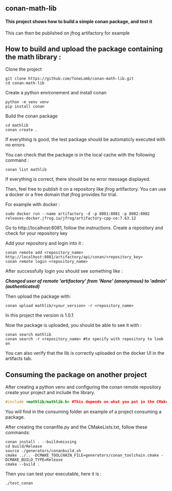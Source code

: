 ## conan-math-lib

#### This project shows how to build a simple conan package, and test it

This can then be published on jfrog artifactory for example

## How to build and upload the package containing the math library :

Clone the project

``` 
git clone https://github.com/ToneLomb/conan-math-lib.git
cd conan-math-lib
```

Create a python environement and install conan

``` 
python -m venv venv 
pip install conan
```

Build the conan package

```
cd mathlib
conan create .
```

If everything is good, the test package should be automaticly executed with no errors

You can check that the package is in the local cache with the following command :

```
conan list mathlib
```

If everything is correct, there should be no error message displayed.

Then, feel free to publish it on a repository like jfrog artifactory. You can use a docker or a free domain that jfrog provides for trial.

For example with docker :

```
sudo docker run --name artifactory -d -p 8081:8081 -p 8082:8082 releases-docker.jfrog.io/jfrog/artifactory-cpp-ce:7.63.12
```

Go to http://localhost:8081, follow the instructions. Create a repository and check for your repository key

Add your repository and login into it :

``` 
conan remote add <repository_name> http://localhost:8081/artifactory/api/conan/<repository_key>
conan remote login <repository_name>
```

After successfully login you should see something like : 

**_Changed user of remote 'artifactory' from 'None' (anonymous) to 'admin' (authenticated)_**

Then upload the package with: 

```
conan upload mathlib/<your_version> -r <repository_name>
```

In this project the version is 1.0.1

Now the package is uploaded, you should be able to see it with :

```
conan search mathlib
conan search -r <repository_name> #to specify with repository to look on
```

You can also verify that the lib is correctly uploaded on the docker UI in the artifacts tab.

## Consuming the package on another project

After creating a python venv and configuring the conan remote repository create your project and include the library.

```cpp
#include <mathlib/mathlib.h> #This depends on what you put in the CMakeLists.txt
```

You will find in the consuming folder an example of a project consuming a package.

After creating the conanfile.py and the CMakeLists.txt, follow these commands:

```
conan install . --build=missing
cd build/Release
source ./generators/conanbuild.sh
cmake ../.. -DCMAKE_TOOLCHAIN_FILE=generators/conan_toolchain.cmake -DCMAKE_BUILD_TYPE=Release
cmake --build .
```

Then you can test your executable, here it is :

```
./test_conan 
```